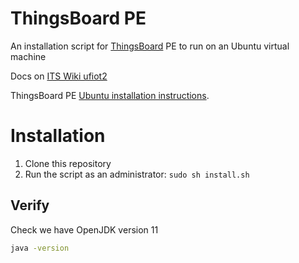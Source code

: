 # ThingsBoard PE
An installation script for [ThingsBoard](https://thingsboard.io/) PE to run on an Ubuntu virtual machine

Docs on [ITS Wiki ufiot2](https://itswiki.shef.ac.uk/wiki/Ufiot2)

ThingsBoard PE [Ubuntu installation instructions](https://thingsboard.io/docs/user-guide/install/pe/ubuntu/).

# Installation

1. Clone this repository
2. Run the script as an administrator: `sudo sh install.sh`

## Verify

Check we have OpenJDK version 11

```bash
java -version
```

